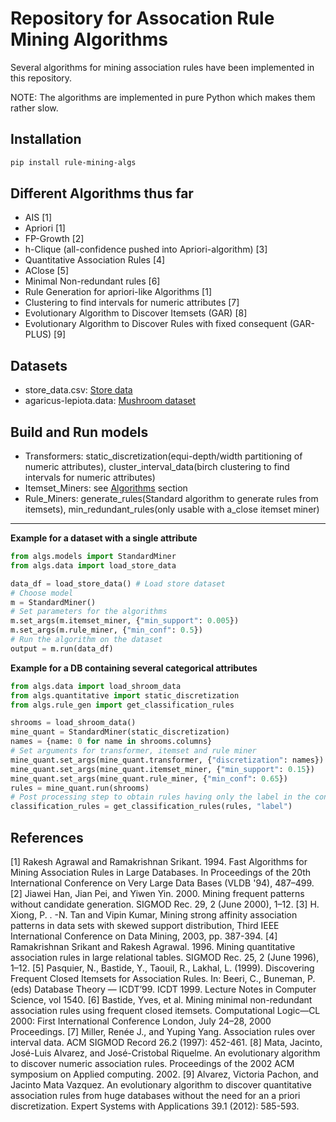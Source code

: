 # Repository for Assocation Rule Mining Algorithms

Several algorithms for mining association rules have been implemented in this repository.

NOTE: The algorithms are implemented in pure Python which makes them rather slow.

## Installation

```bash
pip install rule-mining-algs
```

## Different Algorithms thus far

- AIS [1]
- Apriori [1]
- FP-Growth [2]
- h-Clique (all-confidence pushed into Apriori-algorithm) [3]
- Quantitative Association Rules [4]
- AClose [5]
- Minimal Non-redundant rules [6]
- Rule Generation for apriori-like Algorithms [1]
- Clustering to find intervals for numeric attributes [7]
- Evolutionary Algorithm to Discover Itemsets (GAR) [8]
- Evolutionary Algorithm to Discover Rules with fixed consequent (GAR-PLUS) [9]

## Datasets

- store_data.csv: [Store data](https://user.informatik.uni-goettingen.de/~sherbold/store_data.csv)
- agaricus-lepiota.data: [Mushroom dataset](https://archive.ics.uci.edu/ml/datasets/mushroom)

## Build and Run models

- Transformers: static_discretization(equi-depth/width partitioning of numeric attributes),
  cluster_interval_data(birch clustering to find intervals for numeric attributes)
- Itemset_Miners: see [Algorithms](#Different-Algorithms-thus-far) section
- Rule_Miners: generate_rules(Standard algorithm to generate rules from itemsets),
  min_redundant_rules(only usable with a_close itemset miner)

---

**Example for a dataset with a single attribute**

```python
from algs.models import StandardMiner
from algs.data import load_store_data

data_df = load_store_data() # Load store dataset
# Choose model
m = StandardMiner()
# Set parameters for the algorithms
m.set_args(m.itemset_miner, {"min_support": 0.005})
m.set_args(m.rule_miner, {"min_conf": 0.5})
# Run the algorithm on the dataset
output = m.run(data_df)
```

**Example for a DB containing several categorical attributes**

```python
from algs.data import load_shroom_data
from algs.quantitative import static_discretization
from algs.rule_gen import get_classification_rules

shrooms = load_shroom_data()
mine_quant = StandardMiner(static_discretization)
names = {name: 0 for name in shrooms.columns}
# Set arguments for transformer, itemset and rule miner
mine_quant.set_args(mine_quant.transformer, {"discretization": names})
mine_quant.set_args(mine_quant.itemset_miner, {"min_support": 0.15})
mine_quant.set_args(mine_quant.rule_miner, {"min_conf": 0.65})
rules = mine_quant.run(shrooms)
# Post processing step to obtain rules having only the label in the consequent
classification_rules = get_classification_rules(rules, "label")
```

## References
[1] Rakesh Agrawal and Ramakrishnan Srikant. 1994. Fast Algorithms for Mining Association Rules in Large Databases. In Proceedings of the 20th International Conference on Very Large Data Bases (VLDB '94), 487–499.
[2] Jiawei Han, Jian Pei, and Yiwen Yin. 2000. Mining frequent patterns without candidate generation. SIGMOD Rec. 29, 2 (June 2000), 1–12. 
[3] H. Xiong, P. . -N. Tan and Vipin Kumar, Mining strong affinity association patterns in data sets with skewed support distribution, Third IEEE International Conference on Data Mining, 2003, pp. 387-394.
[4] Ramakrishnan Srikant and Rakesh Agrawal. 1996. Mining quantitative association rules in large relational tables. SIGMOD Rec. 25, 2 (June 1996), 1–12. 
[5] Pasquier, N., Bastide, Y., Taouil, R., Lakhal, L. (1999). Discovering Frequent Closed Itemsets for Association Rules. In: Beeri, C., Buneman, P. (eds) Database Theory — ICDT’99. ICDT 1999. Lecture Notes in Computer Science, vol 1540. 
[6] Bastide, Yves, et al. Mining minimal non-redundant association rules using frequent closed itemsets. Computational Logic—CL 2000: First International Conference London, July 24–28, 2000 Proceedings.
[7] Miller, Renée J., and Yuping Yang. Association rules over interval data. ACM SIGMOD Record 26.2 (1997): 452-461.
[8] Mata, Jacinto, José-Luis Alvarez, and José-Cristobal Riquelme. An evolutionary algorithm to discover numeric association rules. Proceedings of the 2002 ACM symposium on Applied computing. 2002.
[9] Alvarez, Victoria Pachon, and Jacinto Mata Vazquez. An evolutionary algorithm to discover quantitative association rules from huge databases without the need for an a priori discretization. Expert Systems with Applications 39.1 (2012): 585-593.